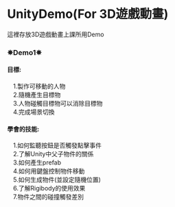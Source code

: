 ﻿# UnityDemo(For 3D遊戲動畫)
這裡存放3D遊戲動畫上課所用Demo<br>
### ✵Demo1✵<br>
#### 目標:<br>
&emsp;1.製作可移動的人物<br>
&emsp;2.隨機產生目標物<br>
&emsp;3.人物碰觸目標物可以消除目標物<br>
&emsp;4.完成場景切換<br>
#### 學會的技能:<br>
&emsp;1.如何監聽按鈕是否觸發點擊事件<br>
&emsp;2.了解Unity中父子物件的關係<br>
&emsp;3.如何產生prefab<br>
&emsp;4.如何用鍵盤控制物件移動<br>
&emsp;5.如何生成物件(並設定隨機位置)<br>
&emsp;6.了解Rigibody的使用效果<br>
&emsp;7.物件之間的碰撞觸發差別<br>
